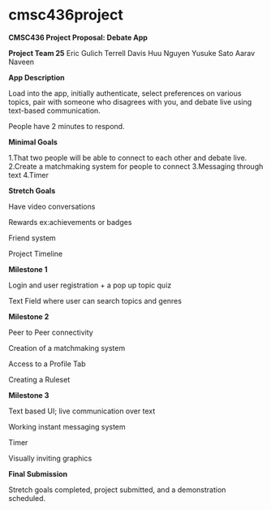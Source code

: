 # cmsc436project

**CMSC436 Project Proposal: Debate App**

**Project Team 25**
Eric Gulich
Terrell Davis
Huu Nguyen
Yusuke Sato
Aarav Naveen

**App Description**

Load into the app, initially authenticate, select preferences on various topics, pair with someone who disagrees with you, and debate live using text-based communication.

People have 2 minutes to respond.

**Minimal Goals**

1.That two people will be able to connect to each other and debate live.
2.Create a matchmaking system for people to connect
3.Messaging through text 
4.Timer


**Stretch Goals**

Have video conversations

Rewards ex:achievements or badges 

Friend system

Project Timeline

**Milestone 1**

Login and user registration + a pop up topic quiz

Text Field where user can search topics and genres

**Milestone 2**

Peer to Peer connectivity

Creation of a matchmaking system

Access to a Profile Tab

Creating a Ruleset

**Milestone 3**
 
Text based UI; live communication over text

Working instant messaging system

Timer

Visually inviting graphics

**Final Submission**

Stretch goals completed, project submitted, and a demonstration scheduled.

